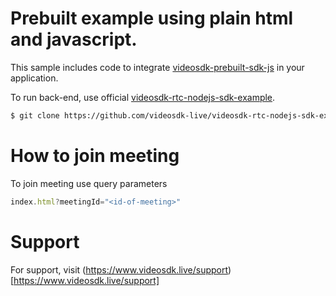 # Prebuilt example using plain html and javascript.

This sample includes code to integrate [videosdk-prebuilt-sdk-js](https://docs.videosdk.live/docs/realtime-communication/sdk-reference/prebuilt-sdk-js/setup) in your application.

To run back-end, use official [videosdk-rtc-nodejs-sdk-example](https://github.com/videosdk-live/videosdk-rtc-nodejs-sdk-example).

```sh
$ git clone https://github.com/videosdk-live/videosdk-rtc-nodejs-sdk-example
```

# How to join meeting

To join meeting use query parameters

```js
index.html?meetingId="<id-of-meeting>"
```

# Support

For support, visit (https://www.videosdk.live/support)[https://www.videosdk.live/support]
